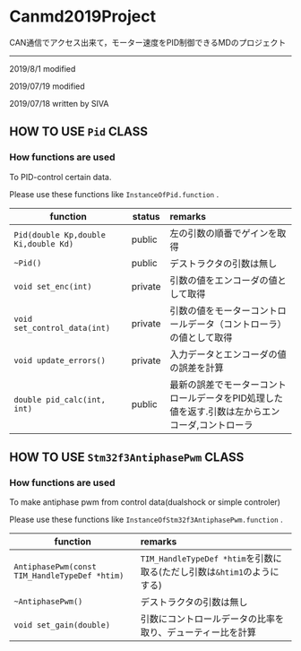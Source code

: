 # Canmd2019Project
CAN通信でアクセス出来て，モーター速度をPID制御できるMDのプロジェクト

---
2019/8/1 modified

2019/07/19 modified

2019/07/18 written by SIVA
## HOW TO USE `Pid` CLASS
### How functions are used
To PID-control certain data.

Please use these functions like 
`InstanceOfPid.function` .

 function | status | remarks
--|--|:--
`Pid(double Kp,double Ki,double Kd)` | public | 左の引数の順番でゲインを取得
`~Pid()` | public | デストラクタの引数は無し
`void set_enc(int)` | private | 引数の値をエンコーダの値として取得
`void set_control_data(int)` | private | 引数の値をモーターコントロールデータ（コントローラ）の値として取得
`void update_errors()` | private | 入力データとエンコーダの値の誤差を計算
`double pid_calc(int, int)` | public | 最新の誤差でモーターコントロールデータをPID処理した値を返す.引数は左からエンコーダ,コントローラ

## HOW TO USE `Stm32f3AntiphasePwm` CLASS
### How functions are used
To make antiphase pwm from control data(dualshock or simple controler)

Please use these functions like 
`InstanceOfStm32f3AntiphasePwm.function` .

 function | remarks
--|:--
`AntiphasePwm(const TIM_HandleTypeDef *htim)` | `TIM_HandleTypeDef *htim`を引数に取る(ただし引数は`&htim1`のようにする)
`~AntiphasePwm()` | デストラクタの引数は無し
`void set_gain(double)` | 引数にコントロールデータの比率を取り、デューティー比を計算
